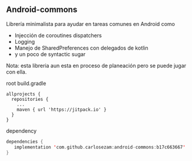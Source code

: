 ## Android-commons

Librería minimalista para ayudar en tareas comunes en Android como

- Injección de coroutines dispatchers
- Logging
- Manejo de SharedPreferences con delegados de kotlin
- y un poco de syntactic sugar


Nota: esta libreria aun esta en proceso de planeación
pero se puede jugar con ella.


root build.gradle
```
allprojects {
  repositories {
    ...
    maven { url 'https://jitpack.io' }
  }
}
```

dependency
```kotlin
dependencies {
   implementation 'com.github.carlosezam:android-commons:b17c663667'
}
```  
